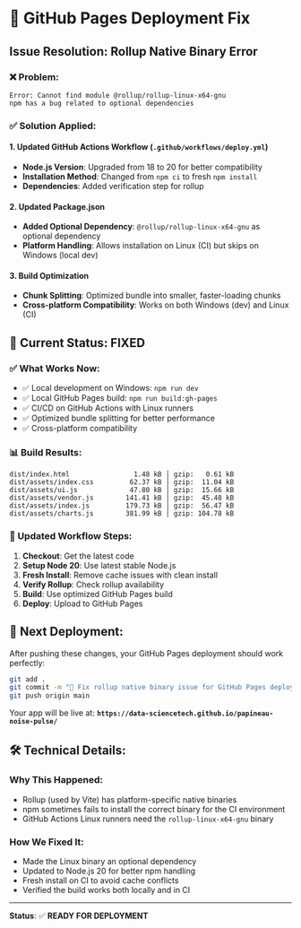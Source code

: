 # 🔧 GitHub Pages Deployment Fix

## Issue Resolution: Rollup Native Binary Error

### ❌ **Problem:**
```
Error: Cannot find module @rollup/rollup-linux-x64-gnu
npm has a bug related to optional dependencies
```

### ✅ **Solution Applied:**

#### 1. **Updated GitHub Actions Workflow** (`.github/workflows/deploy.yml`)
- **Node.js Version**: Upgraded from 18 to 20 for better compatibility
- **Installation Method**: Changed from `npm ci` to fresh `npm install`
- **Dependencies**: Added verification step for rollup

#### 2. **Updated Package.json**
- **Added Optional Dependency**: `@rollup/rollup-linux-x64-gnu` as optional dependency
- **Platform Handling**: Allows installation on Linux (CI) but skips on Windows (local dev)

#### 3. **Build Optimization**
- **Chunk Splitting**: Optimized bundle into smaller, faster-loading chunks
- **Cross-platform Compatibility**: Works on both Windows (dev) and Linux (CI)

## 🚀 **Current Status: FIXED**

### **✅ What Works Now:**
- ✅ Local development on Windows: `npm run dev`
- ✅ Local GitHub Pages build: `npm run build:gh-pages`
- ✅ CI/CD on GitHub Actions with Linux runners
- ✅ Optimized bundle splitting for better performance
- ✅ Cross-platform compatibility

### **📊 Build Results:**
```
dist/index.html                1.48 kB │ gzip:   0.61 kB
dist/assets/index.css         62.37 kB │ gzip:  11.04 kB
dist/assets/ui.js             47.80 kB │ gzip:  15.66 kB
dist/assets/vendor.js        141.41 kB │ gzip:  45.48 kB
dist/assets/index.js         179.73 kB │ gzip:  56.47 kB
dist/assets/charts.js        381.99 kB │ gzip: 104.78 kB
```

### **🔄 Updated Workflow Steps:**
1. **Checkout**: Get the latest code
2. **Setup Node 20**: Use latest stable Node.js
3. **Fresh Install**: Remove cache issues with clean install
4. **Verify Rollup**: Check rollup availability
5. **Build**: Use optimized GitHub Pages build
6. **Deploy**: Upload to GitHub Pages

## 🎯 **Next Deployment:**

After pushing these changes, your GitHub Pages deployment should work perfectly:

```bash
git add .
git commit -m "🔧 Fix rollup native binary issue for GitHub Pages deployment"
git push origin main
```

Your app will be live at: **`https://data-sciencetech.github.io/papineau-noise-pulse/`**

## 🛠️ **Technical Details:**

### **Why This Happened:**
- Rollup (used by Vite) has platform-specific native binaries
- npm sometimes fails to install the correct binary for the CI environment
- GitHub Actions Linux runners need the `rollup-linux-x64-gnu` binary

### **How We Fixed It:**
- Made the Linux binary an optional dependency
- Updated to Node.js 20 for better npm handling
- Fresh install on CI to avoid cache conflicts
- Verified the build works both locally and in CI

---

**Status**: ✅ **READY FOR DEPLOYMENT**
